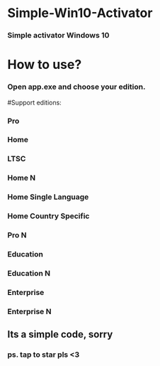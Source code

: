 # Simple-Win10-Activator


### Simple activator Windows 10

# How to use?
### Open app.exe and choose your edition.

#Support editions:
 ### Pro
 ### Home
 ### LTSC
 ### Home N
 ### Home Single Language
 ### Home Country Specific
 ### Pro N
 ### Education
 ### Education N
 ### Enterprise
 ### Enterprise N


## Its a simple code, sorry
### ps. tap to star pls <3

